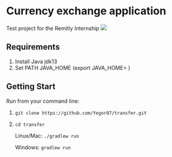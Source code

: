 # Currency exchange application


Test project for the Remitly Internship
![](docs/preview.gif)

## Requirements
1. Install Java jdk13
2. Set PATH JAVA_HOME (export JAVA_HOME= <path to your java sdk> ) 

## Getting Start
Run from your command line:
1. `git clone https://github.com/Yegor07/transfer.git `
2. `cd transfer`

    Linux/Mac: `./gradlew run`
    
    Windows: `gradlew run`



